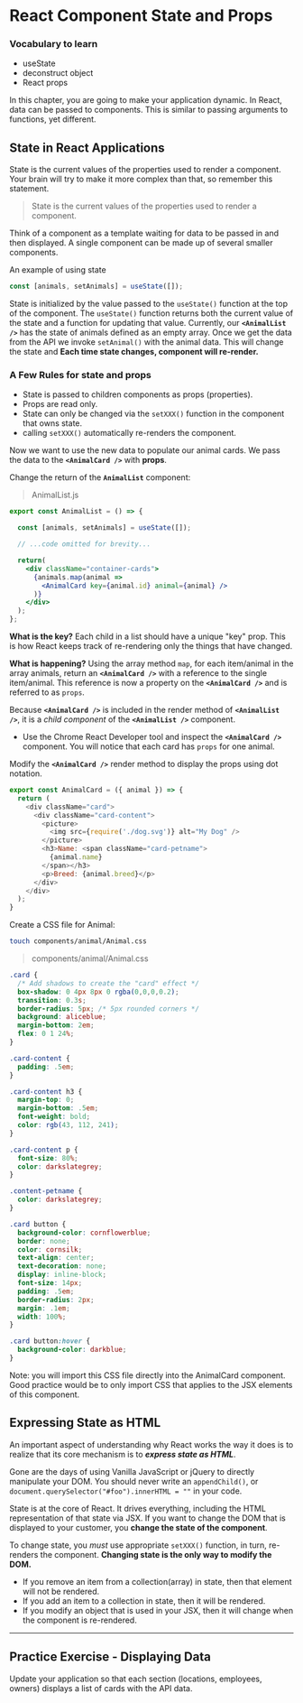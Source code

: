 # React Component State and Props

### Vocabulary to learn
* useState
* deconstruct object
* React props


In this chapter, you are going to make your application dynamic. In React, data can be passed to components. This is similar to passing arguments to functions, yet different.

## State in React Applications

State is the current values of the properties used to render a component. Your brain will try to make it more complex than that, so remember this statement.

> State is the current values of the properties used to render a component.

Think of a component as a template waiting for data to be passed in and then displayed. A single component can be made up of several smaller components.

An example of using state

```js
const [animals, setAnimals] = useState([]);
```

State is initialized by the value passed to the `useState()` function at the top of the component. The `useState()` function returns both the current value of the state and a function for updating that value. Currently, our **`<AnimalList />`** has the state of animals defined as an empty array. Once we get the data from the API we invoke `setAnimal()` with the animal data. This will change the state and **Each time state changes, component will re-render.**

### A Few Rules for state and props

* State is passed to children components as props (properties).
* Props are read only.
* State can only be changed via the `setXXX()` function in the component that owns state.
* calling `setXXX()` automatically re-renders the component.


Now we want to use the new data to populate our animal cards. We pass the data to the **`<AnimalCard />`** with **props**.

Change the return of the **`AnimalList`** component:

> AnimalList.js

```jsx
export const AnimalList = () => {

  const [animals, setAnimals] = useState([]);

  // ...code omitted for brevity...

  return(
    <div className="container-cards">
      {animals.map(animal =>
        <AnimalCard key={animal.id} animal={animal} />
      )}
    </div>
  );
};
```

**What is the key?** Each child in a list should have a unique "key" prop. This is how React keeps track of re-rendering only the things that have changed.

**What is happening?** Using the array method `map`, for each item/animal in the array animals, return an **`<AnimalCard />`** with a reference to the single item/animal. This reference is now a property on the **`<AnimalCard />`** and is referred to as `props`.

Because **`<AnimalCard />`** is included in the render method of **`<AnimalList />`**, it is a  _child component_ of the **`<AnimalList />`** component.

* Use the Chrome React Developer tool and inspect the **`<AnimalCard />`** component. You will notice that each card has `props` for one animal.

Modify the **`<AnimalCard />`** render method to display the props using dot notation.

```js
export const AnimalCard = ({ animal }) => {
  return (
    <div className="card">
      <div className="card-content">
        <picture>
          <img src={require('./dog.svg')} alt="My Dog" />
        </picture>
        <h3>Name: <span className="card-petname">
          {animal.name}
        </span></h3>
        <p>Breed: {animal.breed}</p>
      </div>
    </div>
  );
}
```

Create a CSS file for Animal:

```sh
touch components/animal/Animal.css
```

> components/animal/Animal.css

```css
.card {
  /* Add shadows to create the "card" effect */
  box-shadow: 0 4px 8px 0 rgba(0,0,0,0.2);
  transition: 0.3s;
  border-radius: 5px; /* 5px rounded corners */
  background: aliceblue;
  margin-bottom: 2em;
  flex: 0 1 24%;
}

.card-content {
  padding: .5em;
}

.card-content h3 {
  margin-top: 0;
  margin-bottom: .5em;
  font-weight: bold;
  color: rgb(43, 112, 241);
}

.card-content p {
  font-size: 80%;
  color: darkslategrey;
}

.content-petname {
  color: darkslategrey;
}

.card button {
  background-color: cornflowerblue;
  border: none;
  color: cornsilk;
  text-align: center;
  text-decoration: none;
  display: inline-block;
  font-size: 14px;
  padding: .5em;
  border-radius: 2px;
  margin: .1em;
  width: 100%;
}

.card button:hover {
  background-color: darkblue;
}
```

Note: you will import this CSS file directly into the AnimalCard component. Good practice would be to only import CSS that applies to the JSX elements of this component.

## Expressing State as HTML

An important aspect of understanding why React works the way it does is to realize that its core mechanism is to **_express state as HTML_**.

Gone are the days of using Vanilla JavaScript or jQuery to directly manipulate your DOM. You should never write an `appendChild()`, or `document.querySelector("#foo").innerHTML = ""` in your code.

State is at the core of React. It drives everything, including the HTML representation of that state via JSX. If you want to change the DOM that is displayed to your customer, you **change the state of the component**.

To change state, you _must_ use appropriate `setXXX()` function, in turn, re-renders the component. **Changing state is the only way to modify the DOM.**

* If you remove an item from a collection(array) in state, then that element will not be rendered.
* If you add an item to a collection in state, then it will be rendered.
* If you modify an object that is used in your JSX, then it will change when the component is re-rendered.

---

## Practice Exercise - Displaying Data

Update your application so that each section (locations, employees, owners) displays a list of cards with the API data.
